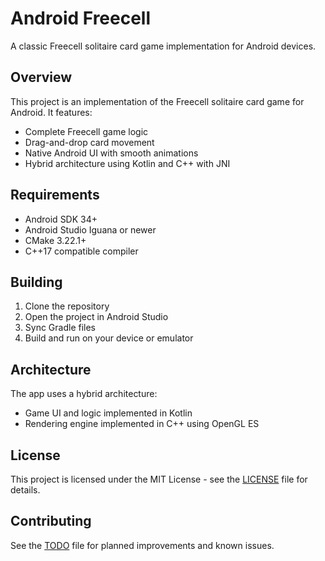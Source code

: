 # Android Freecell

A classic Freecell solitaire card game implementation for Android devices.

## Overview

This project is an implementation of the Freecell solitaire card game for Android. It features:

- Complete Freecell game logic
- Drag-and-drop card movement
- Native Android UI with smooth animations
- Hybrid architecture using Kotlin and C++ with JNI

## Requirements

- Android SDK 34+
- Android Studio Iguana or newer
- CMake 3.22.1+
- C++17 compatible compiler

## Building

1. Clone the repository
2. Open the project in Android Studio
3. Sync Gradle files
4. Build and run on your device or emulator

## Architecture

The app uses a hybrid architecture:
- Game UI and logic implemented in Kotlin
- Rendering engine implemented in C++ using OpenGL ES

## License

This project is licensed under the MIT License - see the [LICENSE](LICENSE) file for details.

## Contributing

See the [TODO](TODO.md) file for planned improvements and known issues.
